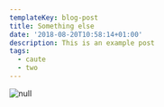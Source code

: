 ```yaml
---
templateKey: blog-post
title: Something else
date: '2018-08-20T10:58:14+01:00'
description: This is an example post
tags:
  - caute
  - two
---
```

![null](/img/business.svg)
